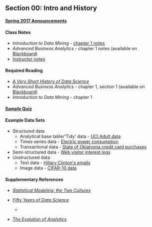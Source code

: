 ## Section 00: Intro and History

#### [Spring 2017 Announcements](spring_2017_announcements/spring_2017_announcements.md)

#### Class Notes

* *Introduction to Data Mining* - [chapter 1 notes](http://www-users.cs.umn.edu/~kumar/dmbook/dmslides/chap1_intro.pdf)
* *Advanced Business Analytics* - chapter 1 notes (available on [Blackboard](https://blackboard.gwu.edu))
* [Instructor notes](notes/00_instructor_notes.pdf)

#### Required Reading

* [*A Very Short History of Data Science*](http://www.forbes.com/sites/gilpress/2013/05/28/a-very-short-history-of-data-science/)
* *Advanced Business Analytics* - chapter 1, section 1 (available on [Blackboard](https://blackboard.gwu.edu))
* *Introduction to Data Mining* - chapter 1

#### [Sample Quiz](sample_quiz/quiz_0.pdf)

#### Example Data Sets

* Structured data
  * Analytical base table/'Tidy' data - [UCI Adult data](https://archive.ics.uci.edu/ml/machine-learning-databases/adult/adult.data)
  * Times series data - [Electric power consumption](https://www.kaggle.com/adriferher/electric-power-consumption-data-set)
  * Transactional data - [State of Oklahoma credit card purchases](https://catalog.data.gov/dataset/purchase-card-pcard-fiscal-year-2014/resource/4105c297-84dc-4f25-9061-c4e2ad38f7d2)
* Semi-structured data - [Web visitor interest logs](https://www.kaggle.com/yburger/web-visitor-interests)
* Unstructured data
  * Text data - [Hillary Clinton's emails](https://www.kaggle.com/kaggle/hillary-clinton-emails)
  * Image data - [CIFAR-10 data](https://www.kaggle.com/c/cifar-10)

#### Supplementary References
* [*Statistical Modeling: the Two Cultures*](http://www.stat.uchicago.edu/~lekheng/courses/191f09/breiman.pdf)
* [*Fifty Years of Data Science*](http://courses.csail.mit.edu/18.337/2015/docs/50YearsDataScience.pdf)

  -

* [*The Evolution of Analytics*](http://www.oreilly.com/data/free/the-evolution-of-analytics.csp)
